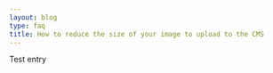 ```yaml
---
layout: blog
type: faq
title: How to reduce the size of your image to upload to the CMS
---
```

Test entry